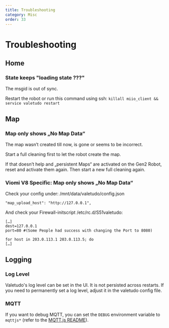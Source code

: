 ```yaml
---
title: Troubleshooting
category: Misc
order: 33
---
```

# Troubleshooting

## Home
### State keeps "loading state ???"
The msgid is out of sync.

Restart the robot or run this command using ssh:
`killall miio_client && service valetudo restart `

## Map
### Map only shows „No Map Data“
The map wasn’t created till now, is gone or seems to be incorrect. 

Start a full cleaning first to let the robot create the map. 

If that doesn’t help and „persistent Maps“ are activated on the Gen2 Robot, reset and activate them again. Then start a new full cleaning again. 

### Viomi V8 Specific: Map only shows „No Map Data“
Check your config under: /mnt/data/valetudo/config.json

    "map_upload_host": "http://127.0.0.1",

And check your Firewall-initscript /etc/rc.d/S51valetudo:

    […]
    dest=127.0.0.1
    port=80 #(Some People had success with changing the Port to 8080)
    
    for host in 203.0.113.1 203.0.113.5; do
    […]

## Logging
### Log Level

Valetudo's log level can be set in the UI. It is not persisted across restarts. If you need to permanently set a log level, adjust it in the valetudo config file.

### MQTT

If you want to debug MQTT, you can set the `DEBUG` environment variable to `mqttjs*` (refer to the [MQTT.js README](https://github.com/mqttjs/MQTT.js#debug-logs)).
